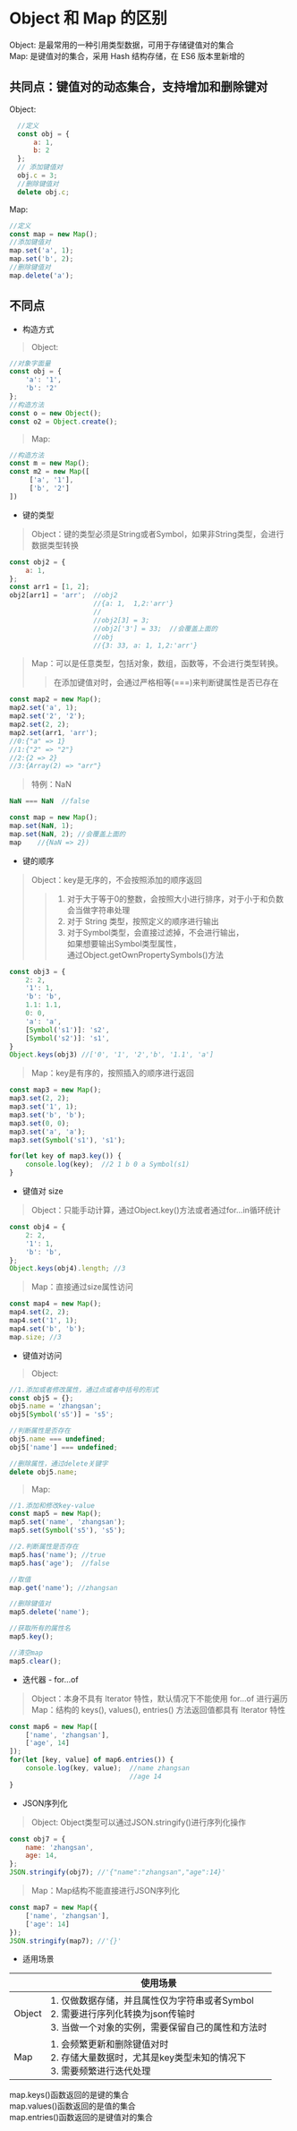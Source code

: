 Object 和 Map 的区别
===================
Object: 是最常用的一种引用类型数据，可用于存储键值对的集合<br/>
Map: 是键值对的集合，采用 Hash 结构存储，在 ES6 版本里新增的<br/>

共同点：键值对的动态集合，支持增加和删除键对<br/>
--------
Object: 

```JavaScript
  //定义
  const obj = {
      a: 1,
      b: 2
  };
  // 添加键值对
  obj.c = 3;
  //删除键值对
  delete obj.c;
```

Map:
```JavaScript
//定义
const map = new Map();
//添加键值对
map.set('a', 1);
map.set('b', 2);
//删除键值对
map.delete('a');
```

不同点
----

* 构造方式<br/>
>Object:

```JavaScript
//对象字面量
const obj = {
    'a': '1',
    'b': '2'
};
//构造方法
const o = new Object();
const o2 = Object.create();
```

>Map:

```JavaScript
//构造方法
const m = new Map();
const m2 = new Map([
     ['a', '1'],
     ['b', '2']   
])
```

* 键的类型<br/>
>Object：键的类型必须是String或者Symbol，如果非String类型，会进行数据类型转换

```JavaScript
const obj2 = {
    a: 1,
};
const arr1 = [1, 2];
obj2[arr1] = 'arr';  //obj2
                     //{a: 1,  1,2:'arr'}
                     //
                     //obj2[3] = 3;
                     //obj2['3'] = 33;  //会覆盖上面的
                     //obj
                     //{3: 33, a: 1, 1,2:'arr'}  
```
                     
>Map：可以是任意类型，包括对象，数组，函数等，不会进行类型转换。<br/>
>>在添加键值对时，会通过严格相等(===)来判断键属性是否已存在

```JavaScript
const map2 = new Map();
map2.set('a', 1);
map2.set('2', '2');
map2.set(2, 2);
map2.set(arr1, 'arr');
//0:{"a" => 1}
//1:{"2" => "2"}
//2:{2 => 2}
//3:{Array(2) => "arr"}
```

>特例：NaN
```JavaScript
NaN === NaN  //false

const map = new Map();
map.set(NaN, 1);
map.set(NaN, 2); //会覆盖上面的
map    //{NaN => 2})
```

* 键的顺序<br/>
>Object：key是无序的，不会按照添加的顺序返回<br/>
>>1. 对于大于等于0的整数，会按照大小进行排序，对于小于和负数会当做字符串处理<br/>
>>2. 对于 String 类型，按照定义的顺序进行输出<br/>
>>3. 对于Symbol类型，会直接过滤掉，不会进行输出，<br/>
>>如果想要输出Symbol类型属性，<br/>
>>通过Object.getOwnPropertySymbols()方法<br/>

```JavaScript
const obj3 = {
    2: 2,
    '1': 1,
    'b': 'b',
    1.1: 1.1,
    0: 0,
    'a': 'a',
    [Symbol('s1')]: 's2',
    [Symbol('s2')]: 's1',
}
Object.keys(obj3) //['0', '1', '2','b', '1.1', 'a']
```

>Map：key是有序的，按照插入的顺序进行返回

```JavaScript
const map3 = new Map();
map3.set(2, 2);
map3.set('1', 1);
map3.set('b', 'b');
map3.set(0, 0);
map3.set('a', 'a');
map3.set(Symbol('s1'), 's1');

for(let key of map3.key()) {
    console.log(key);  //2 1 b 0 a Symbol(s1)
}
```

* 键值对 size<br/>
>Object：只能手动计算，通过Object.key()方法或者通过for...in循环统计
```JavaScript
const obj4 = {
    2: 2,
    '1': 1,
    'b': 'b',
};
Object.keys(obj4).length; //3
```

>Map：直接通过size属性访问
```JavaScript
const map4 = new Map();
map4.set(2, 2);
map4.set('1', 1);
map4.set('b', 'b');
map.size; //3
```

* 键值对访问<br/>
>Object:

```JavaScript
//1.添加或者修改属性，通过点或者中括号的形式
const obj5 = {};
obj5.name = 'zhangsan';
obj5[Symbol('s5')] = 's5';

//判断属性是否存在
obj5.name === undefined;
obj5['name'] === undefined;

//删除属性，通过delete关键字
delete obj5.name;
```

>Map:
```JavaScript
//1.添加和修改key-value
const map5 = new Map();
map5.set('name', 'zhangsan');
map5.set(Symbol('s5'), 's5');

//2.判断属性是否存在
map5.has('name'); //true
map5.has('age');  //false

//取值
map.get('name'); //zhangsan

//删除键值对
map5.delete('name');

//获取所有的属性名
map5.key();

//清空map
map5.clear();
```

* 迭代器 - for...of<br/>
>Object：本身不具有 lterator 特性，默认情况下不能使用 for...of 进行遍历<br/>
>Map：结构的 keys(), values(), entries() 方法返回值都具有 lterator 特性
```JavaScript
const map6 = new Map([
    ['name', 'zhangsan'],
    ['age', 14]
]);
for(let [key, value] of map6.entries()) {
    console.log(key, value);  //name zhangsan
                              //age 14
}
```
* JSON序列化<br/>
>Object: Object类型可以通过JSON.stringify()进行序列化操作
```JavaScript
const obj7 = {
    name: 'zhangsan',
    age: 14,
};
JSON.stringify(obj7); //'{"name":"zhangsan","age":14}'
```
>Map：Map结构不能直接进行JSON序列化
```JavaScript
const map7 = new Map({
    ['name', 'zhangsan'],
    ['age': 14]
});
JSON.stringify(map7); //'{}'
```
* 适用场景

| | 使用场景 |
| ---- | ---- |
|Object| 1. 仅做数据存储，并且属性仅为字符串或者Symbol<br/> 2. 需要进行序列化转换为json传输时<br/> 3. 当做一个对象的实例，需要保留自己的属性和方法时|
|Map| 1. 会频繁更新和删除键值对时<br/> 2. 存储大量数据时，尤其是key类型未知的情况下<br/> 3. 需要频繁进行迭代处理|

map.keys()函数返回的是键的集合<br/>
map.values()函数返回的是值的集合<br/>
map.entries()函数返回的是键值对的集合<br/>
